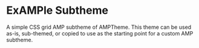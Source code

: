 # ExAMPle Subtheme
A simple CSS grid AMP subtheme of AMPTheme. This theme can be used as-is, sub-themed, or copied to use as the starting point for a custom AMP subtheme.
